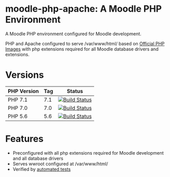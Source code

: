 # moodle-php-apache: A Moodle PHP Environment

A Moodle PHP environment configured for Moodle development.

PHP and Apache configured to serve /var/www/html/ based on [Official PHP Images](https://hub.docker.com/_/php/) with php extensions required for all Moodle database drivers and extensions.

# Versions

| PHP Version  | Tag | Status |
|--------------|-----|--------|
| PHP 7.1 | 7.1 | [![Build Status](https://travis-ci.org/danpoltawski/moodle-php-apache.svg?branch=php71)](https://travis-ci.org/danpoltawski/moodle-php-apache)|
| PHP 7.0 | 7.0 | [![Build Status](https://travis-ci.org/danpoltawski/moodle-php-apache.svg?branch=php70)](https://travis-ci.org/danpoltawski/moodle-php-apache)|
|PHP 5.6 | 5.6 | [![Build Status](https://travis-ci.org/danpoltawski/moodle-php-apache.svg?branch=php56)](https://travis-ci.org/danpoltawski/moodle-php-apache)|

# Features

* Preconfigured with all php extensions required for Moodle development and all database drivers
* Serves wwroot configured at /var/www/html/
* Verified by [automated tests](https://travis-ci.org/danpoltawski/moodle-php-apache)

